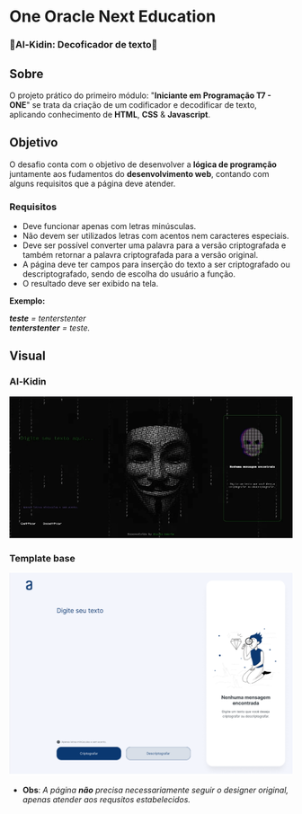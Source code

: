 
# One Oracle Next Education
### 🔑Al-Kidin: Decoficador de texto🔑

## Sobre
O projeto prático do primeiro módulo: "**Iniciante em Programação T7 - ONE**" se trata da criação de um codificador e decodificar de texto, aplicando conhecimento de **HTML**, **CSS** & **Javascript**. 

## Objetivo

O desafio conta com o objetivo de desenvolver a **lógica de programção** juntamente aos fudamentos do **desenvolvimento web**, contando com alguns requisitos que a página deve atender.

### Requisitos

- Deve funcionar apenas com letras minúsculas.
- Não devem ser utilizados letras com acentos nem caracteres especiais.
- Deve ser possível converter uma palavra para a versão criptografada e também retornar a palavra criptografada para a versão original.
- A página deve ter campos para inserção do texto a ser criptografado ou descriptografado, sendo de escolha do usuário a função.
- O resultado deve ser exibido na tela.

**Exemplo:** 

***teste** = tenterstenter   
**tenterstenter** = teste.*  

## Visual
### Al-Kidin
<img src="https://github.com/Kinhazin/Criptografia-ONE---Oracle-Next-Education/blob/main/assets/PaginaWebGif.gif?raw=true">

### Template base 
<img src ="https://github.com/Kinhazin/Criptografia-ONE---Oracle-Next-Education/blob/main/assets/TemplateOriginal.png?raw=true">

* **Obs**: *A página **não** precisa necessariamente seguir o designer original, apenas atender aos requsitos estabelecidos.*


